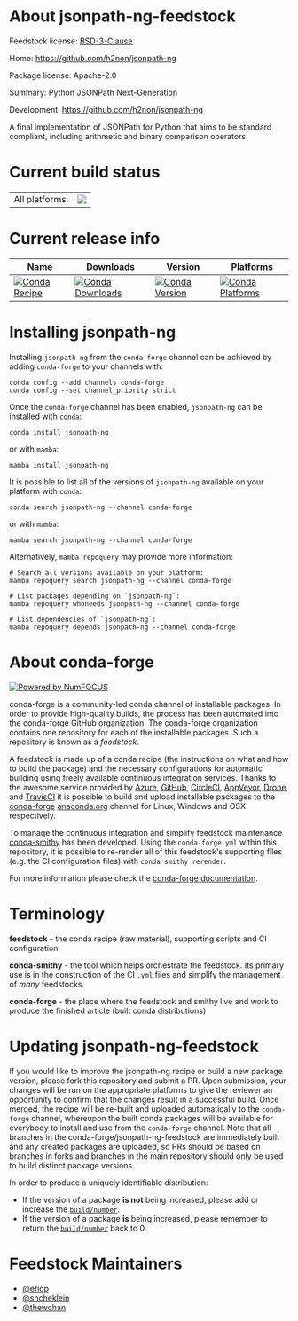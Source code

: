 About jsonpath-ng-feedstock
===========================

Feedstock license: [BSD-3-Clause](https://github.com/conda-forge/jsonpath-ng-feedstock/blob/main/LICENSE.txt)

Home: https://github.com/h2non/jsonpath-ng

Package license: Apache-2.0

Summary: Python JSONPath Next-Generation

Development: https://github.com/h2non/jsonpath-ng

A final implementation of JSONPath for Python that aims to be standard compliant,
including arithmetic and binary comparison operators.


Current build status
====================


<table><tr><td>All platforms:</td>
    <td>
      <a href="https://dev.azure.com/conda-forge/feedstock-builds/_build/latest?definitionId=7268&branchName=main">
        <img src="https://dev.azure.com/conda-forge/feedstock-builds/_apis/build/status/jsonpath-ng-feedstock?branchName=main">
      </a>
    </td>
  </tr>
</table>

Current release info
====================

| Name | Downloads | Version | Platforms |
| --- | --- | --- | --- |
| [![Conda Recipe](https://img.shields.io/badge/recipe-jsonpath--ng-green.svg)](https://anaconda.org/conda-forge/jsonpath-ng) | [![Conda Downloads](https://img.shields.io/conda/dn/conda-forge/jsonpath-ng.svg)](https://anaconda.org/conda-forge/jsonpath-ng) | [![Conda Version](https://img.shields.io/conda/vn/conda-forge/jsonpath-ng.svg)](https://anaconda.org/conda-forge/jsonpath-ng) | [![Conda Platforms](https://img.shields.io/conda/pn/conda-forge/jsonpath-ng.svg)](https://anaconda.org/conda-forge/jsonpath-ng) |

Installing jsonpath-ng
======================

Installing `jsonpath-ng` from the `conda-forge` channel can be achieved by adding `conda-forge` to your channels with:

```
conda config --add channels conda-forge
conda config --set channel_priority strict
```

Once the `conda-forge` channel has been enabled, `jsonpath-ng` can be installed with `conda`:

```
conda install jsonpath-ng
```

or with `mamba`:

```
mamba install jsonpath-ng
```

It is possible to list all of the versions of `jsonpath-ng` available on your platform with `conda`:

```
conda search jsonpath-ng --channel conda-forge
```

or with `mamba`:

```
mamba search jsonpath-ng --channel conda-forge
```

Alternatively, `mamba repoquery` may provide more information:

```
# Search all versions available on your platform:
mamba repoquery search jsonpath-ng --channel conda-forge

# List packages depending on `jsonpath-ng`:
mamba repoquery whoneeds jsonpath-ng --channel conda-forge

# List dependencies of `jsonpath-ng`:
mamba repoquery depends jsonpath-ng --channel conda-forge
```


About conda-forge
=================

[![Powered by
NumFOCUS](https://img.shields.io/badge/powered%20by-NumFOCUS-orange.svg?style=flat&colorA=E1523D&colorB=007D8A)](https://numfocus.org)

conda-forge is a community-led conda channel of installable packages.
In order to provide high-quality builds, the process has been automated into the
conda-forge GitHub organization. The conda-forge organization contains one repository
for each of the installable packages. Such a repository is known as a *feedstock*.

A feedstock is made up of a conda recipe (the instructions on what and how to build
the package) and the necessary configurations for automatic building using freely
available continuous integration services. Thanks to the awesome service provided by
[Azure](https://azure.microsoft.com/en-us/services/devops/), [GitHub](https://github.com/),
[CircleCI](https://circleci.com/), [AppVeyor](https://www.appveyor.com/),
[Drone](https://cloud.drone.io/welcome), and [TravisCI](https://travis-ci.com/)
it is possible to build and upload installable packages to the
[conda-forge](https://anaconda.org/conda-forge) [anaconda.org](https://anaconda.org/)
channel for Linux, Windows and OSX respectively.

To manage the continuous integration and simplify feedstock maintenance
[conda-smithy](https://github.com/conda-forge/conda-smithy) has been developed.
Using the ``conda-forge.yml`` within this repository, it is possible to re-render all of
this feedstock's supporting files (e.g. the CI configuration files) with ``conda smithy rerender``.

For more information please check the [conda-forge documentation](https://conda-forge.org/docs/).

Terminology
===========

**feedstock** - the conda recipe (raw material), supporting scripts and CI configuration.

**conda-smithy** - the tool which helps orchestrate the feedstock.
                   Its primary use is in the construction of the CI ``.yml`` files
                   and simplify the management of *many* feedstocks.

**conda-forge** - the place where the feedstock and smithy live and work to
                  produce the finished article (built conda distributions)


Updating jsonpath-ng-feedstock
==============================

If you would like to improve the jsonpath-ng recipe or build a new
package version, please fork this repository and submit a PR. Upon submission,
your changes will be run on the appropriate platforms to give the reviewer an
opportunity to confirm that the changes result in a successful build. Once
merged, the recipe will be re-built and uploaded automatically to the
`conda-forge` channel, whereupon the built conda packages will be available for
everybody to install and use from the `conda-forge` channel.
Note that all branches in the conda-forge/jsonpath-ng-feedstock are
immediately built and any created packages are uploaded, so PRs should be based
on branches in forks and branches in the main repository should only be used to
build distinct package versions.

In order to produce a uniquely identifiable distribution:
 * If the version of a package **is not** being increased, please add or increase
   the [``build/number``](https://docs.conda.io/projects/conda-build/en/latest/resources/define-metadata.html#build-number-and-string).
 * If the version of a package **is** being increased, please remember to return
   the [``build/number``](https://docs.conda.io/projects/conda-build/en/latest/resources/define-metadata.html#build-number-and-string)
   back to 0.

Feedstock Maintainers
=====================

* [@efiop](https://github.com/efiop/)
* [@shcheklein](https://github.com/shcheklein/)
* [@thewchan](https://github.com/thewchan/)

